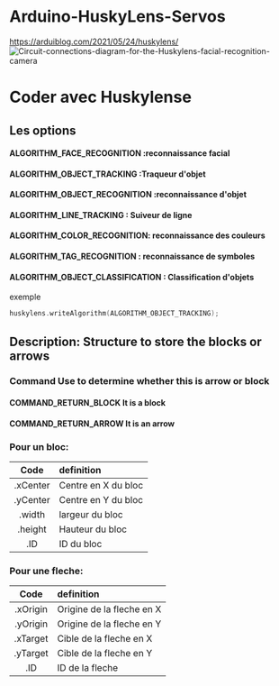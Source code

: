 # Arduino-HuskyLens-Servos
https://arduiblog.com/2021/05/24/huskylens/
![Circuit-connections-diagram-for-the-Huskylens-facial-recognition-camera](https://github.com/user-attachments/assets/224f2c17-c1cd-4148-a48e-4c6ed9dbcf5c)

# Coder avec Huskylense
## Les options 
#### ALGORITHM_FACE_RECOGNITION :reconnaissance facial
#### ALGORITHM_OBJECT_TRACKING  :Traqueur d'objet
#### ALGORITHM_OBJECT_RECOGNITION :reconnaissance d'objet
#### ALGORITHM_LINE_TRACKING : Suiveur de ligne
#### ALGORITHM_COLOR_RECOGNITION: reconnaissance des couleurs
#### ALGORITHM_TAG_RECOGNITION : reconnaissance de symboles
#### ALGORITHM_OBJECT_CLASSIFICATION : Classification d'objets
exemple
```C
huskylens.writeAlgorithm(ALGORITHM_OBJECT_TRACKING);
```
## Description: Structure to store the blocks or arrows

### Command Use to determine whether this is arrow or block
#### COMMAND_RETURN_BLOCK It is a block
#### COMMAND_RETURN_ARROW It is an arrow

### Pour un bloc:
| Code | definition |
| :----: | :---- |
|.xCenter | Centre en X du bloc | 
|.yCenter | Centre en Y du bloc |
|.width | largeur du bloc | 
|.height | Hauteur du bloc | 
|.ID | ID du bloc | 			

### Pour une fleche:
| Code | definition |
| :----: | :---- |
|.xOrigin | Origine de la fleche en X | 
|.yOrigin | Origine de la fleche en Y |
|.xTarget | Cible de la fleche en X | 
|.yTarget | Cible de la fleche en Y | 
|.ID | ID de la fleche | 			
